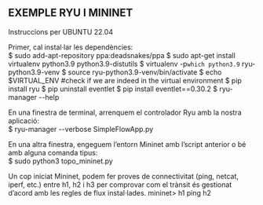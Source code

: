 ## EXEMPLE RYU I MININET ##
Instruccions per UBUNTU 22.04

Primer, cal instal·lar les dependències:  
$ sudo add-apt-repository ppa:deadsnakes/ppa
$ sudo apt-get install virtualenv python3.9 python3.9-distutils
$ virtualenv -p`which python3.9` ryu-python3.9-venv
$ source ryu-python3.9-venv/bin/activate
$ echo $VIRTUAL_ENV #check if we are indeed in the virtual environment
$ pip install ryu
$ pip uninstall eventlet
$ pip install eventlet==0.30.2
$ ryu-manager --help

En una finestra de terminal, arrenquem el controlador Ryu amb la nostra aplicació:  
$ ryu-manager --verbose SimpleFlowApp.py

En una altra finestra, engeguem l’entorn Mininet amb l’script anterior o bé amb alguna comanda tipus:  
$ sudo python3 topo_mininet.py

Un cop iniciat Mininet, podem fer proves de connectivitat (ping, netcat, iperf, etc.) entre h1, h2 i h3 per comprovar com el trànsit és gestionat d’acord amb les regles de flux instal·lades.
mininet> h1 ping h2


